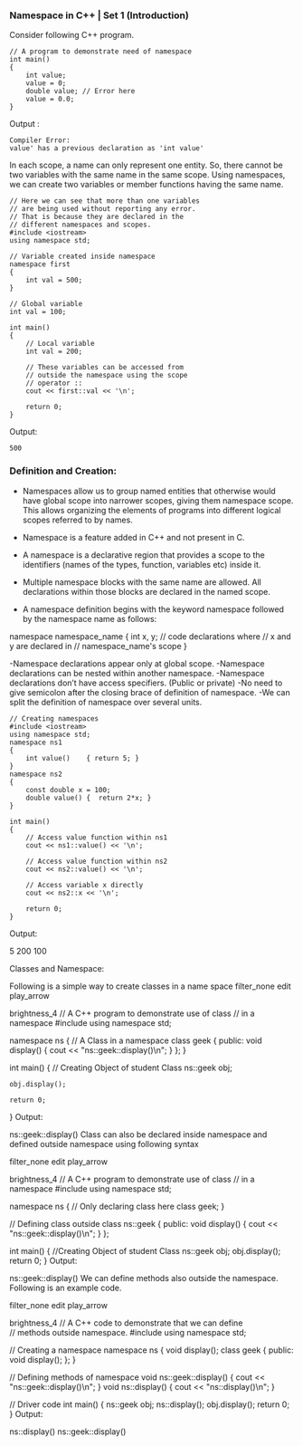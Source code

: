 ### Namespace in C++ | Set 1 (Introduction)

Consider following C++ program.

    // A program to demonstrate need of namespace 
    int main() 
    { 
        int value; 
        value = 0; 
        double value; // Error here 
        value = 0.0; 
    } 
    
Output :
```
Compiler Error:
value' has a previous declaration as 'int value'
```

In each scope, a name can only represent one entity. So, there cannot be two variables with the same name in the same scope. Using namespaces, we can create two variables or member functions having the same name.

    // Here we can see that more than one variables  
    // are being used without reporting any error. 
    // That is because they are declared in the  
    // different namespaces and scopes. 
    #include <iostream> 
    using namespace std; 

    // Variable created inside namespace 
    namespace first 
    { 
        int val = 500; 
    } 

    // Global variable 
    int val = 100; 

    int main() 
    { 
        // Local variable 
        int val = 200; 

        // These variables can be accessed from 
        // outside the namespace using the scope 
        // operator :: 
        cout << first::val << '\n';  

        return 0; 
    } 
Output:
```
500
```
 

### Definition and Creation:

- Namespaces allow us to group named entities that otherwise would have global scope into narrower scopes, giving them namespace scope. This allows organizing the elements of programs into different logical scopes referred to by names.

- Namespace is a feature added in C++ and not present in C.

- A namespace is a declarative region that provides a scope to the identifiers (names of the types, function, variables etc) inside it.

- Multiple namespace blocks with the same name are allowed. All declarations within those blocks are declared in the named scope.

- A namespace definition begins with the keyword namespace followed by the namespace name as follows:

namespace namespace_name 
{
   int x, y; // code declarations where 
             // x and y are declared in 
             // namespace_name's scope
}

-Namespace declarations appear only at global scope.
-Namespace declarations can be nested within another namespace.
-Namespace declarations don’t have access specifiers. (Public or private)
-No need to give semicolon after the closing brace of definition of namespace.
-We can split the definition of namespace over several units.

    // Creating namespaces 
    #include <iostream> 
    using namespace std; 
    namespace ns1 
    { 
        int value()    { return 5; } 
    } 
    namespace ns2  
    { 
        const double x = 100; 
        double value() {  return 2*x; } 
    } 

    int main() 
    { 
        // Access value function within ns1 
        cout << ns1::value() << '\n';  

        // Access value function within ns2 
        cout << ns2::value() << '\n';  

        // Access variable x directly 
        cout << ns2::x << '\n';        

        return 0; 
    } 
Output:

5
200
100
 

Classes and Namespace:

Following is a simple way to create classes in a name space
filter_none
edit
play_arrow

brightness_4
// A C++ program to demonstrate use of class 
// in a namespace 
#include <iostream> 
using namespace std; 
  
namespace ns 
{ 
    // A Class in a namespace 
    class geek 
    { 
    public: 
        void display() 
        { 
            cout << "ns::geek::display()\n"; 
        } 
    }; 
} 
  
int main() 
{ 
    // Creating Object of student Class 
    ns::geek obj; 
  
    obj.display(); 
  
    return 0; 
} 
Output:

ns::geek::display()
Class can also be declared inside namespace and defined outside namespace using following syntax

filter_none
edit
play_arrow

brightness_4
// A C++ program to demonstrate use of class 
// in a namespace 
#include <iostream> 
using namespace std; 
  
namespace ns 
{ 
    // Only declaring class here 
    class geek; 
} 
  
// Defining class outside 
class ns::geek 
{ 
public: 
    void display() 
    { 
        cout << "ns::geek::display()\n"; 
    } 
}; 
  
int main() 
{ 
    //Creating Object of student Class 
    ns::geek obj; 
    obj.display(); 
    return 0; 
} 
Output:

ns::geek::display()
We can define methods also outside the namespace. Following is an example code.

filter_none
edit
play_arrow

brightness_4
// A C++ code to demonstrate that we can define  
// methods outside namespace. 
#include <iostream> 
using namespace std; 
  
// Creating a namespace 
namespace ns 
{ 
    void display(); 
    class geek 
    { 
    public: 
       void display(); 
    }; 
} 
  
// Defining methods of namespace 
void ns::geek::display() 
{ 
    cout << "ns::geek::display()\n"; 
} 
void ns::display() 
{ 
    cout << "ns::display()\n"; 
} 
  
// Driver code 
int main() 
{ 
    ns::geek obj; 
    ns::display(); 
    obj.display(); 
    return 0; 
} 
Output:

ns::display()
ns::geek::display()
